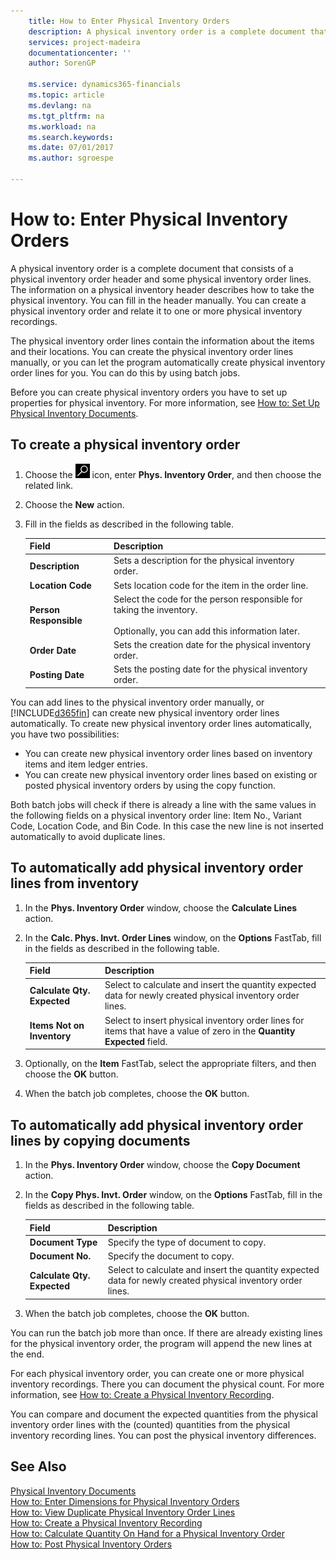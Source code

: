```yaml
---
    title: How to Enter Physical Inventory Orders
    description: A physical inventory order is a complete document that consists of a physical inventory order header and some physical inventory order lines. The information on a physical inventory header describes how to take the physical inventory.
    services: project-madeira
    documentationcenter: ''
    author: SorenGP

    ms.service: dynamics365-financials
    ms.topic: article
    ms.devlang: na
    ms.tgt_pltfrm: na
    ms.workload: na
    ms.search.keywords:
    ms.date: 07/01/2017
    ms.author: sgroespe

---
```

# How to: Enter Physical Inventory Orders
A physical inventory order is a complete document that consists of a physical inventory order header and some physical inventory order lines. The information on a physical inventory header describes how to take the physical inventory. You can fill in the header manually. You can create a physical inventory order and relate it to one or more physical inventory recordings.  

The physical inventory order lines contain the information about the items and their locations. You can create the physical inventory order lines manually, or you can let the program automatically create physical inventory order lines for you. You can do this by using batch jobs.  

Before you can create physical inventory orders you have to set up properties for physical inventory. For more information, see [How to: Set Up Physical Inventory Documents](how-to-set-up-physical-inventory-documents.md).  

## To create a physical inventory order  

1.  Choose the ![Search for Page or Report](../../media/ui-search/search_small.png "Search for Page or Report icon") icon, enter **Phys. Inventory Order**, and then choose the related link.  
2.  Choose the **New** action.  
3.  Fill in the fields as described in the following table.  

    |Field|Description|  
    |---------------------------------|---------------------------------------|  
    |**Description**|Sets a description for the physical inventory order.|  
    |**Location Code**|Sets location code for the item in the order line.|  
    |**Person Responsible**|Select the code for the person responsible for taking the inventory.<br /><br /> Optionally, you can add this information later.|  
    |**Order Date**|Sets the creation date for the physical inventory order.|  
    |**Posting Date**|Sets the posting date for the physical inventory order.|  

You can add lines to the physical inventory order manually, or [!INCLUDE[d365fin](../../includes/d365fin_md.md)] can create new physical inventory order lines automatically. To create new physical inventory order lines automatically, you have two possibilities:  

- You can create new physical inventory order lines based on inventory items and item ledger entries.  
- You can create new physical inventory order lines based on existing or posted physical inventory orders by using the copy function.  

Both batch jobs will check if there is already a line with the same values in the following fields on a physical inventory order line: Item No., Variant Code, Location Code, and Bin Code. In this case the new line is not inserted automatically to avoid duplicate lines.  

## To automatically add physical inventory order lines from inventory  

1.  In the **Phys. Inventory Order** window, choose the **Calculate Lines** action.  
2.  In the **Calc. Phys. Invt. Order Lines** window, on the **Options** FastTab, fill in the fields as described in the following table.  

    |Field|Description|  
    |---------------------------------|---------------------------------------|  
    |**Calculate Qty. Expected**|Select to calculate and insert the quantity expected data for newly created physical inventory order lines.|  
    |**Items Not on Inventory**|Select to insert physical inventory order lines for items that have a value of zero in the **Quantity Expected** field.|  

3.  Optionally, on the **Item** FastTab, select the appropriate filters, and then choose the **OK** button.  
4.  When the batch job completes, choose the **OK** button.  

## To automatically add physical inventory order lines by copying documents  

1.  In the **Phys. Inventory Order** window, choose the **Copy Document** action.  
2.  In the **Copy Phys. Invt. Order** window, on the **Options** FastTab, fill in the fields as described in the following table.  

    |Field|Description|  
    |---------------------------------|---------------------------------------|  
    |**Document Type**|Specify the type of document to copy.|  
    |**Document No.**|Specify the document to copy.|  
    |**Calculate Qty. Expected**|Select to calculate and insert the quantity expected data for newly created physical inventory order lines.|  

3.  When the batch job completes, choose the **OK** button.  

You can run the batch job more than once. If there are already existing lines for the physical inventory order, the program will append the new lines at the end.  

For each physical inventory order, you can create one or more physical inventory recordings. There you can document the physical count. For more information, see [How to: Create a Physical Inventory Recording](how-to-create-a-physical-inventory-recording.md).  

You can compare and document the expected quantities from the physical inventory order lines with the (counted) quantities from the physical inventory recording lines. You can post the physical inventory differences.  

## See Also  
 [Physical Inventory Documents](physical-inventory-documents.md)   
 [How to: Enter Dimensions for Physical Inventory Orders](how-to-enter-dimensions-for-physical-inventory-orders.md)   
 [How to: View Duplicate Physical Inventory Order Lines](how-to-view-duplicate-physical-inventory-order-lines.md)   
 [How to: Create a Physical Inventory Recording](how-to-create-a-physical-inventory-recording.md)   
 [How to: Calculate Quantity On Hand for a Physical Inventory Order](how-to-calculate-quantity-on-hand-for-a-physical-inventory-order.md)   
 [How to: Post Physical Inventory Orders](how-to-post-physical-inventory-orders.md)
